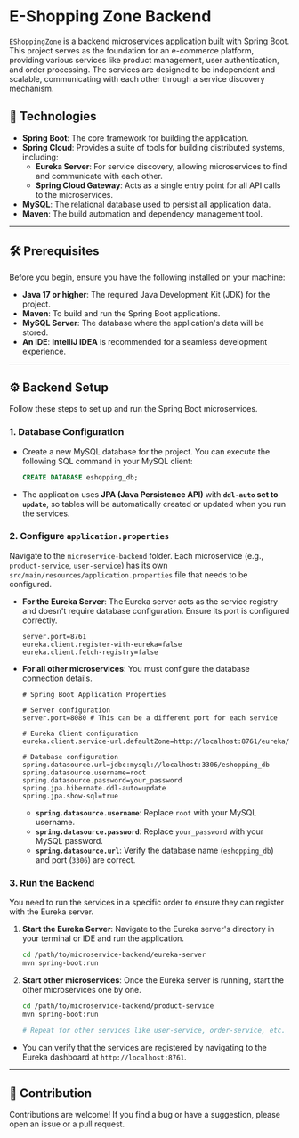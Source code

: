# E-Shopping Zone Backend

`EShoppingZone` is a backend microservices application built with Spring Boot. This project serves as the foundation for an e-commerce platform, providing various services like product management, user authentication, and order processing. The services are designed to be independent and scalable, communicating with each other through a service discovery mechanism.

## 🚀 Technologies

* **Spring Boot**: The core framework for building the application.
* **Spring Cloud**: Provides a suite of tools for building distributed systems, including:
    * **Eureka Server**: For service discovery, allowing microservices to find and communicate with each other.
    * **Spring Cloud Gateway**: Acts as a single entry point for all API calls to the microservices.
* **MySQL**: The relational database used to persist all application data.
* **Maven**: The build automation and dependency management tool.

---

## 🛠️ Prerequisites

Before you begin, ensure you have the following installed on your machine:

* **Java 17 or higher**: The required Java Development Kit (JDK) for the project.
* **Maven**: To build and run the Spring Boot applications.
* **MySQL Server**: The database where the application's data will be stored.
* **An IDE**: **IntelliJ IDEA** is recommended for a seamless development experience.

---

## ⚙️ Backend Setup

Follow these steps to set up and run the Spring Boot microservices.

### 1. Database Configuration

* Create a new MySQL database for the project. You can execute the following SQL command in your MySQL client:

    ```sql
    CREATE DATABASE eshopping_db;
    ```
* The application uses **JPA (Java Persistence API)** with **`ddl-auto` set to `update`**, so tables will be automatically created or updated when you run the services.

### 2. Configure `application.properties`

Navigate to the `microservice-backend` folder. Each microservice (e.g., `product-service`, `user-service`) has its own `src/main/resources/application.properties` file that needs to be configured.

* **For the Eureka Server**: The Eureka server acts as the service registry and doesn't require database configuration. Ensure its port is configured correctly.

    ```properties
    server.port=8761
    eureka.client.register-with-eureka=false
    eureka.client.fetch-registry=false
    ```

* **For all other microservices**: You must configure the database connection details.

    ```properties
    # Spring Boot Application Properties
    
    # Server configuration
    server.port=8080 # This can be a different port for each service
    
    # Eureka Client configuration
    eureka.client.service-url.defaultZone=http://localhost:8761/eureka/
    
    # Database configuration
    spring.datasource.url=jdbc:mysql://localhost:3306/eshopping_db
    spring.datasource.username=root
    spring.datasource.password=your_password
    spring.jpa.hibernate.ddl-auto=update
    spring.jpa.show-sql=true
    ```

    * **`spring.datasource.username`**: Replace `root` with your MySQL username.
    * **`spring.datasource.password`**: Replace `your_password` with your MySQL password.
    * **`spring.datasource.url`**: Verify the database name (`eshopping_db`) and port (`3306`) are correct.

### 3. Run the Backend

You need to run the services in a specific order to ensure they can register with the Eureka server.

1.  **Start the Eureka Server**: Navigate to the Eureka server's directory in your terminal or IDE and run the application.

    ```bash
    cd /path/to/microservice-backend/eureka-server
    mvn spring-boot:run
    ```

2.  **Start other microservices**: Once the Eureka server is running, start the other microservices one by one.

    ```bash
    cd /path/to/microservice-backend/product-service
    mvn spring-boot:run
    
    # Repeat for other services like user-service, order-service, etc.
    ```
* You can verify that the services are registered by navigating to the Eureka dashboard at `http://localhost:8761`.

---

## 🤝 Contribution

Contributions are welcome! If you find a bug or have a suggestion, please open an issue or a pull request.
